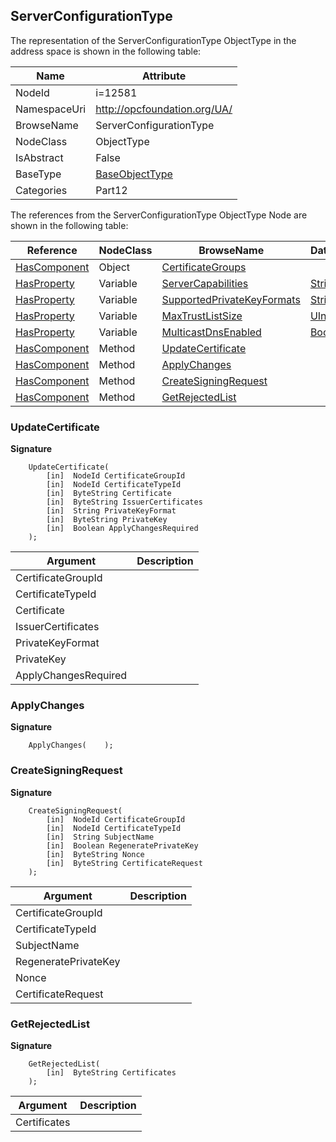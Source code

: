 <!-- objecttype -->
## ServerConfigurationType
  
<!-- end of text -->
The representation of the ServerConfigurationType ObjectType in the address space is shown in the following table:  

|Name|Attribute|
|---|---|
|NodeId|i=12581|
|NamespaceUri|http://opcfoundation.org/UA/|
|BrowseName|ServerConfigurationType|
|NodeClass|ObjectType|
|IsAbstract|False|
|BaseType|[BaseObjectType](../../../Part5/ObjectTypes/BaseObjectType/readme.md)|
|Categories|Part12|

The references from the ServerConfigurationType ObjectType Node are shown in the following table:  

|Reference|NodeClass|BrowseName|DataType|TypeDefinition|ModellingRule|
|---|---|---|---|---|---|
|[HasComponent](../../../Part3/ReferenceTypes/HasComponent/readme.md)|Object|[CertificateGroups](#CertificateGroups)||[CertificateGroupFolderType](../../Part12/ObjectTypes/CertificateGroupFolderType/readme.md)|[Mandatory](../../Objects/Mandatory/readme.md)|
|[HasProperty](../../../Part3/ReferenceTypes/HasProperty/readme.md)|Variable|[ServerCapabilities](#ServerCapabilities)|[String](../../../Part3/DataTypes/String/readme.md)[]|[PropertyType](../../Part5/VariableTypes/PropertyType/readme.md)|[Mandatory](../../Objects/Mandatory/readme.md)|
|[HasProperty](../../../Part3/ReferenceTypes/HasProperty/readme.md)|Variable|[SupportedPrivateKeyFormats](#SupportedPrivateKeyFormats)|[String](../../../Part3/DataTypes/String/readme.md)[]|[PropertyType](../../Part5/VariableTypes/PropertyType/readme.md)|[Mandatory](../../Objects/Mandatory/readme.md)|
|[HasProperty](../../../Part3/ReferenceTypes/HasProperty/readme.md)|Variable|[MaxTrustListSize](#MaxTrustListSize)|[UInt32](../../../Part3/DataTypes/UInt32/readme.md)|[PropertyType](../../Part5/VariableTypes/PropertyType/readme.md)|[Mandatory](../../Objects/Mandatory/readme.md)|
|[HasProperty](../../../Part3/ReferenceTypes/HasProperty/readme.md)|Variable|[MulticastDnsEnabled](#MulticastDnsEnabled)|[Boolean](../../../Part3/DataTypes/Boolean/readme.md)|[PropertyType](../../Part5/VariableTypes/PropertyType/readme.md)|[Mandatory](../../Objects/Mandatory/readme.md)|
|[HasComponent](../../../Part3/ReferenceTypes/HasComponent/readme.md)|Method|[UpdateCertificate](#UpdateCertificate)|||[Mandatory](../../Objects/Mandatory/readme.md)|
|[HasComponent](../../../Part3/ReferenceTypes/HasComponent/readme.md)|Method|[ApplyChanges](#ApplyChanges)|||[Mandatory](../../Objects/Mandatory/readme.md)|
|[HasComponent](../../../Part3/ReferenceTypes/HasComponent/readme.md)|Method|[CreateSigningRequest](#CreateSigningRequest)|||[Mandatory](../../Objects/Mandatory/readme.md)|
|[HasComponent](../../../Part3/ReferenceTypes/HasComponent/readme.md)|Method|[GetRejectedList](#GetRejectedList)|||[Mandatory](../../Objects/Mandatory/readme.md)|

### <a name="UpdateCertificate"></a>UpdateCertificate
  
**Signature**
```
    UpdateCertificate(
        [in]  NodeId CertificateGroupId
        [in]  NodeId CertificateTypeId
        [in]  ByteString Certificate
        [in]  ByteString IssuerCertificates
        [in]  String PrivateKeyFormat
        [in]  ByteString PrivateKey
        [in]  Boolean ApplyChangesRequired
    );
```

|Argument|Description|
|---|---|
|CertificateGroupId||
|CertificateTypeId||
|Certificate||
|IssuerCertificates||
|PrivateKeyFormat||
|PrivateKey||
|ApplyChangesRequired||

### <a name="ApplyChanges"></a>ApplyChanges
  
**Signature**
```
    ApplyChanges(    );
```
### <a name="CreateSigningRequest"></a>CreateSigningRequest
  
**Signature**
```
    CreateSigningRequest(
        [in]  NodeId CertificateGroupId
        [in]  NodeId CertificateTypeId
        [in]  String SubjectName
        [in]  Boolean RegeneratePrivateKey
        [in]  ByteString Nonce
        [in]  ByteString CertificateRequest
    );
```

|Argument|Description|
|---|---|
|CertificateGroupId||
|CertificateTypeId||
|SubjectName||
|RegeneratePrivateKey||
|Nonce||
|CertificateRequest||

### <a name="GetRejectedList"></a>GetRejectedList
  
**Signature**
```
    GetRejectedList(
        [in]  ByteString Certificates
    );
```

|Argument|Description|
|---|---|
|Certificates||


